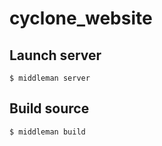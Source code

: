 cyclone_website
===============

Launch server
---

```
$ middleman server
```

Build source
---
```
$ middleman build
```
